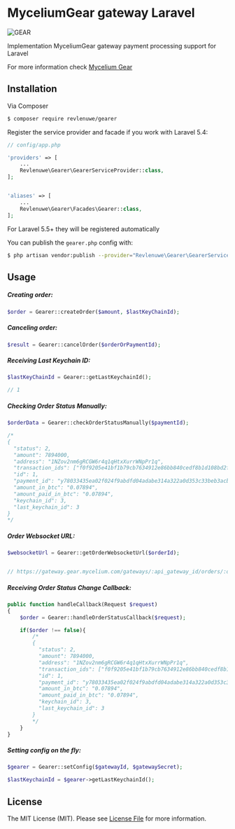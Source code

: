 # MyceliumGear gateway Laravel
![GEAR](https://image.prntscr.com/image/ezPxfvTySQeouZhfNz3rzw.png)

Implementation MyceliumGear gateway payment processing support for Laravel

For more information check [Mycelium Gear](https://gear.mycelium.com/)

## Installation

Via Composer

``` bash
$ composer require revlenuwe/gearer
```

Register the service provider and facade if you work with Laravel 5.4:

``` php
// config/app.php

'providers' => [
    ...
    Revlenuwe\Gearer\GearerServiceProvider::class,
];


'aliases' => [
    ...
    Revlenuwe\Gearer\Facades\Gearer::class,
];
```
For Laravel 5.5+ they will be registered automatically


You can publish the `gearer.php` config with:

``` bash
$ php artisan vendor:publish --provider="Revlenuwe\Gearer\GearerServiceProvider" --tag=config
```

## Usage


##### Creating order:

``` php
$order = Gearer::createOrder($amount, $lastKeyChainId);
```

##### Canceling order:

``` php
$result = Gearer::cancelOrder($orderOrPaymentId);
```

##### Receiving Last Keychain ID:

``` php
$lastKeyChainId = Gearer::getLastKeychainId();

// 1
```

##### Checking Order Status Manually:

``` php
$orderData = Gearer::checkOrderStatusManually($paymentId);

/*
{
  "status": 2,
  "amount": 7894000,
  "address": "1NZov2nm6gRCGW6r4q1qHtxXurrWNpPr1q",
  "transaction_ids": ["f0f9205e41bf1b79cb7634912e86bb840cedf8b1d108bd2faae1651ca79a5838"],
  "id": 1,
  "payment_id": "y78033435ea02f024f9abdfd04adabe314a322a0d353c33beb3acb7d97f1bdeb",
  "amount_in_btc": "0.07894",
  "amount_paid_in_btc": "0.07894",
  "keychain_id": 3,
  "last_keychain_id": 3
}
*/
```

##### Order Websocket URL:

``` php
$websocketUrl = Gearer::getOrderWebsocketUrl($orderId);


// https://gateway.gear.mycelium.com/gateways/:api_gateway_id/orders/:orderId:/websocket

```

##### Receiving Order Status Change Callback:

``` php
public function handleCallback(Request $request)
{
    $order = Gearer::handleOrderStatusCallback($request);

    if($order !== false){
        /*
        {
          "status": 2,
          "amount": 7894000,
          "address": "1NZov2nm6gRCGW6r4q1qHtxXurrWNpPr1q",
          "transaction_ids": ["f0f9205e41bf1b79cb7634912e86bb840cedf8b1d108bd2faae1651ca79a5838"],
          "id": 1,
          "payment_id": "y78033435ea02f024f9abdfd04adabe314a322a0d353c33beb3acb7d97f1bdeb",
          "amount_in_btc": "0.07894",
          "amount_paid_in_btc": "0.07894",
          "keychain_id": 3,
          "last_keychain_id": 3
        }
        */
    }
}
```

##### Setting config on the fly:

``` php
$gearer = Gearer::setConfig($gatewayId, $gatewaySecret);

$lastKeychainId = $gearer->getLastKeychainId();
```

## License

The MIT License (MIT). Please see [License File](LICENSE.md) for more information.
